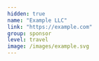 ```yaml
---
hidden: true
name: "Example LLC"
link: "https://example.com"
group: sponsor
level: travel
image: /images/example.svg
---
```


